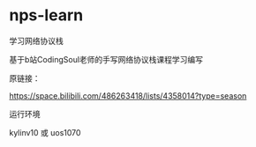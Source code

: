 # nps-learn
学习网络协议栈

基于b站CodingSoul老师的手写网络协议栈课程学习编写

原链接：

https://space.bilibili.com/486263418/lists/4358014?type=season

运行环境

kylinv10 或 uos1070

